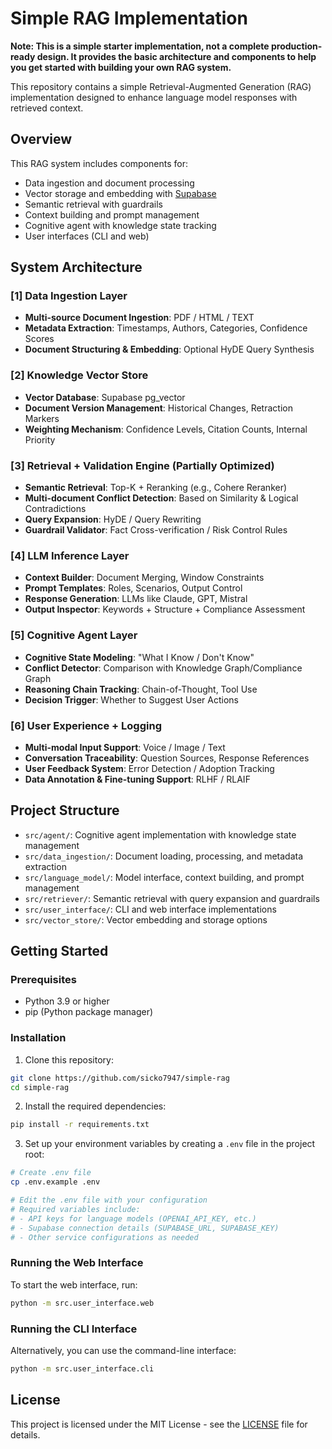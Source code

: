 # Simple RAG Implementation

**Note: This is a simple starter implementation, not a complete production-ready design. It provides the basic architecture and components to help you get started with building your own RAG system.**

This repository contains a simple Retrieval-Augmented Generation (RAG) implementation designed to enhance language model responses with retrieved context.

## Overview

This RAG system includes components for:
- Data ingestion and document processing
- Vector storage and embedding with [Supabase](https://supabase.com)
- Semantic retrieval with guardrails
- Context building and prompt management
- Cognitive agent with knowledge state tracking
- User interfaces (CLI and web)

## System Architecture

### [1] Data Ingestion Layer
- **Multi-source Document Ingestion**: PDF / HTML / TEXT
- **Metadata Extraction**: Timestamps, Authors, Categories, Confidence Scores
- **Document Structuring & Embedding**: Optional HyDE Query Synthesis

### [2] Knowledge Vector Store
- **Vector Database**: Supabase pg_vector
- **Document Version Management**: Historical Changes, Retraction Markers
- **Weighting Mechanism**: Confidence Levels, Citation Counts, Internal Priority

### [3] Retrieval + Validation Engine (Partially Optimized)
- **Semantic Retrieval**: Top-K + Reranking (e.g., Cohere Reranker) 
- **Multi-document Conflict Detection**: Based on Similarity & Logical Contradictions
- **Query Expansion**: HyDE / Query Rewriting
- **Guardrail Validator**: Fact Cross-verification / Risk Control Rules

### [4] LLM Inference Layer
- **Context Builder**: Document Merging, Window Constraints
- **Prompt Templates**: Roles, Scenarios, Output Control
- **Response Generation**: LLMs like Claude, GPT, Mistral
- **Output Inspector**: Keywords + Structure + Compliance Assessment

### [5] Cognitive Agent Layer
- **Cognitive State Modeling**: "What I Know / Don't Know"
- **Conflict Detector**: Comparison with Knowledge Graph/Compliance Graph
- **Reasoning Chain Tracking**: Chain-of-Thought, Tool Use
- **Decision Trigger**: Whether to Suggest User Actions

### [6] User Experience + Logging
- **Multi-modal Input Support**: Voice / Image / Text
- **Conversation Traceability**: Question Sources, Response References
- **User Feedback System**: Error Detection / Adoption Tracking
- **Data Annotation & Fine-tuning Support**: RLHF / RLAIF

## Project Structure

- `src/agent/`: Cognitive agent implementation with knowledge state management
- `src/data_ingestion/`: Document loading, processing, and metadata extraction
- `src/language_model/`: Model interface, context building, and prompt management
- `src/retriever/`: Semantic retrieval with query expansion and guardrails
- `src/user_interface/`: CLI and web interface implementations
- `src/vector_store/`: Vector embedding and storage options


## Getting Started

### Prerequisites

- Python 3.9 or higher
- pip (Python package manager)

### Installation

1. Clone this repository:
```bash
git clone https://github.com/sicko7947/simple-rag
cd simple-rag
```

2. Install the required dependencies:
```bash
pip install -r requirements.txt
```

3. Set up your environment variables by creating a `.env` file in the project root:
```bash
# Create .env file
cp .env.example .env

# Edit the .env file with your configuration
# Required variables include:
# - API keys for language models (OPENAI_API_KEY, etc.)
# - Supabase connection details (SUPABASE_URL, SUPABASE_KEY)
# - Other service configurations as needed
```

### Running the Web Interface

To start the web interface, run:
```bash
python -m src.user_interface.web
```

### Running the CLI Interface

Alternatively, you can use the command-line interface:
```bash
python -m src.user_interface.cli
```



## License

This project is licensed under the MIT License - see the [LICENSE](LICENSE) file for details.